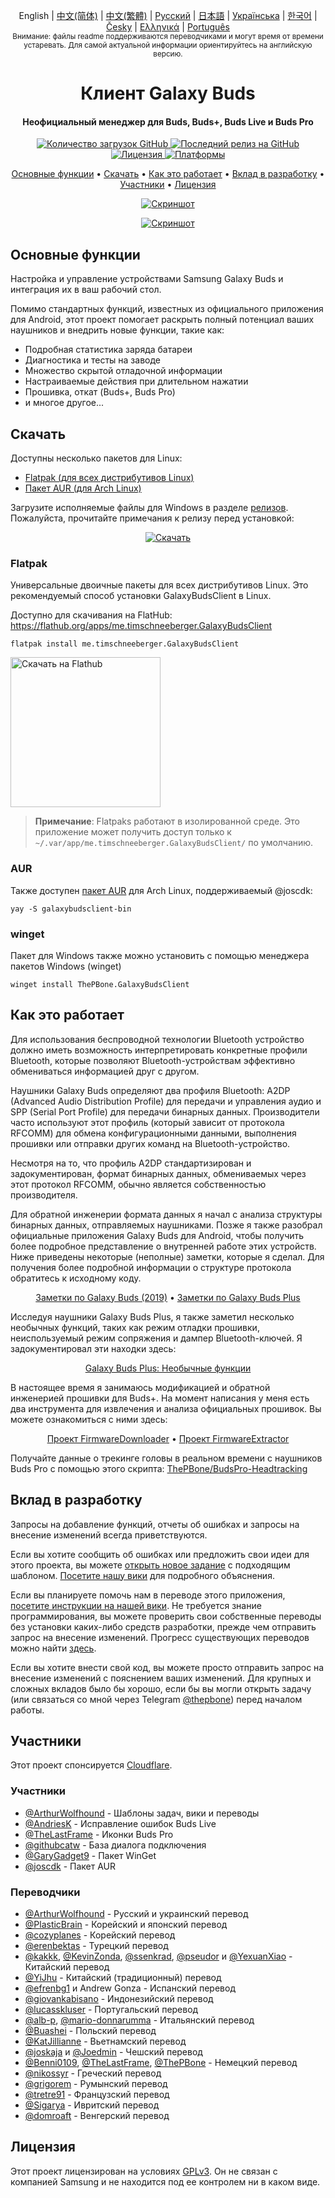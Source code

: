 <p align="center">
  English | <a href="/docs/README_chs.md">中文(简体)</a> | <a href="/docs/README_cht.md">中文(繁體)</a> | <a href="/docs/README_rus.md">Русский</a> | <a href="/docs/README_jpn.md">日本語</a> | <a href="/docs/README_ukr.md">Українська</a> | <a href="/docs/README_kor.md">한국어</a> | <a href="/docs/README_cze.md">Česky</a> | <a href="/docs/README_gr.md">Ελληνικά</a> | <a href="/docs/README_pt.md">Português</a> <br>
    <sub>Внимание: файлы readme поддерживаются переводчиками и могут время от времени устаревать. Для самой актуальной информации ориентируйтесь на английскую версию.</sub>
</p>
<h1 align="center">
  Клиент Galaxy Buds
  <br>
</h1>
<h4 align="center">Неофициальный менеджер для Buds, Buds+, Buds Live и Buds Pro</h4>
<p align="center">
  <a href="https://github.com/ThePBone/GalaxyBudsClient/releases">
    <img alt="Количество загрузок GitHub" src="https://img.shields.io/github/downloads/thepbone/galaxybudsclient/total">
  </a>
  <a href="https://github.com/ThePBone/GalaxyBudsClient/releases">
   <img alt="Последний релиз на GitHub" src="https://img.shields.io/github/v/release/thepbone/galaxybudsclient">
  </a>
  <a href="https://github.com/ThePBone/GalaxyBudsClient/blob/master/LICENSE">
      <img alt="Лицензия" src="https://img.shields.io/github/license/thepbone/galaxybudsclient">
  </a>
  <a href="https://github.com/ThePBone/GalaxyBudsClient/releases">
    <img alt="Платформы" src="https://img.shields.io/badge/platform-Windows/Linux-yellowgreen">
  </a>
</p>
<p align="center">
  <a href="#основные-функции">Основные функции</a> •
  <a href="#скачать">Скачать</a> •
  <a href="#как-это-работает">Как это работает</a> •
  <a href="#вклад-в-разработку">Вклад в разработку</a> •
  <a href="#участники">Участники</a> •
  <a href="#лицензия">Лицензия</a>
</p>

<p align="center">
    <a href="https://ko-fi.com/H2H83E5J3"><img alt="Скриншот" src="https://ko-fi.com/img/githubbutton_sm.svg"></a>
</p>

<p align="center">
    <a href="#"><img alt="Скриншот" src="https://github.com/ThePBone/GalaxyBudsClient/blob/master/screenshots/screencap.gif"></a>
</p>

## Основные функции

Настройка и управление устройствами Samsung Galaxy Buds и интеграция их в ваш рабочий стол.

Помимо стандартных функций, известных из официального приложения для Android, этот проект помогает раскрыть полный потенциал ваших наушников и внедрить новые функции, такие как:

* Подробная статистика заряда батареи
* Диагностика и тесты на заводе
* Множество скрытой отладочной информации
* Настраиваемые действия при длительном нажатии
* Прошивка, откат (Buds+, Buds Pro)
* и многое другое...

## Скачать

Доступны несколько пакетов для Linux:
* [Flatpak (для всех дистрибутивов Linux)](#flatpak)
* [Пакет AUR (для Arch Linux)](#AUR)

Загрузите исполняемые файлы для Windows в разделе [релизов](https://github.com/ThePBone/GalaxyBudsClient/releases). Пожалуйста, прочитайте примечания к релизу перед установкой:
<p align="center">
    <a href="https://github.com/ThePBone/GalaxyBudsClient/releases"><img alt="Скачать" src="https://github.com/ThePBone/GalaxyBudsClient/blob/master/screenshots/download.png"></a>
</p>

### Flatpak

Универсальные двоичные пакеты для всех дистрибутивов Linux. Это рекомендуемый способ установки GalaxyBudsClient в Linux.

Доступно для скачивания на FlatHub: https://flathub.org/apps/me.timschneeberger.GalaxyBudsClient

```flatpak install me.timschneeberger.GalaxyBudsClient```


<a href='https://flathub.org/apps/me.timschneeberger.GalaxyBudsClient'><img width='240' alt='Скачать на Flathub' src='https://dl.flathub.org/assets/badges/flathub-badge-en.png'/></a>

> **Примечание**: Flatpaks работают в изолированной среде. Это приложение может получить доступ только к `~/.var/app/me.timschneeberger.GalaxyBudsClient/` по умолчанию.

### AUR 

Также доступен [пакет AUR](https://aur.archlinux.org/packages/galaxybudsclient-bin/) для Arch Linux, поддерживаемый @joscdk:

```yay -S galaxybudsclient-bin```


### winget

Пакет для Windows также можно установить с помощью менеджера пакетов Windows (winget)

```winget install ThePBone.GalaxyBudsClient```


## Как это работает

Для использования беспроводной технологии Bluetooth устройство должно иметь возможность интерпретировать конкретные профили Bluetooth, которые позволяют Bluetooth-устройствам эффективно обмениваться информацией друг с другом.

Наушники Galaxy Buds определяют два профиля Bluetooth: A2DP (Advanced Audio Distribution Profile) для передачи и управления аудио и SPP (Serial Port Profile) для передачи бинарных данных. Производители часто используют этот профиль (который зависит от протокола RFCOMM) для обмена конфигурационными данными, выполнения прошивки или отправки других команд на Bluetooth-устройство.

Несмотря на то, что профиль A2DP стандартизирован и задокументирован, формат бинарных данных, обмениваемых через этот протокол RFCOMM, обычно является собственностью производителя.

Для обратной инженерии формата данных я начал с анализа структуры бинарных данных, отправляемых наушниками. Позже я также разобрал официальные приложения Galaxy Buds для Android, чтобы получить более подробное представление о внутренней работе этих устройств. Ниже приведены некоторые (неполные) заметки, которые я сделал. Для получения более подробной информации о структуре протокола обратитесь к исходному коду.

<p align="center">
  <a href="https://github.com/ThePBone/GalaxyBudsClient/blob/master/GalaxyBudsRFCommProtocol.md">Заметки по Galaxy Buds (2019)</a> •
  <a href="https://github.com/ThePBone/GalaxyBudsClient/blob/master/Galaxy%20Buds%20Plus%20RFComm%20Protocol%20Notes.md">Заметки по Galaxy Buds Plus</a>
</p>

Исследуя наушники Galaxy Buds Plus, я также заметил несколько необычных функций, таких как режим отладки прошивки, неиспользуемый режим сопряжения и дампер Bluetooth-ключей. Я задокументировал эти находки здесь:

<p align="center">
  <a href="https://github.com/ThePBone/GalaxyBudsClient/blob/master/GalaxyBudsPlus_HiddenDebugFeatures.md">Galaxy Buds Plus: Необычные функции</a>
</p>

В настоящее время я занимаюсь модификацией и обратной инженерией прошивки для Buds+. На момент написания у меня есть два инструмента для извлечения и анализа официальных прошивок. Вы можете ознакомиться с ними здесь:

<p align="center">
  <a href="https://github.com/ThePBone/GalaxyBudsFirmwareDownloader">Проект FirmwareDownloader</a> •
  <a href="https://github.com/ThePBone/GalaxyBudsFirmwareExtractor">Проект FirmwareExtractor</a>
</p>

Получайте данные о трекинге головы в реальном времени с наушников Buds Pro с помощью этого скрипта: [ThePBone/BudsPro-Headtracking](https://github.com/ThePBone/BudsPro-Headtracking)

## Вклад в разработку

Запросы на добавление функций, отчеты об ошибках и запросы на внесение изменений всегда приветствуются.

Если вы хотите сообщить об ошибках или предложить свои идеи для этого проекта, вы можете [открыть новое задание](https://github.com/ThePBone/GalaxyBudsClient/issues/new/choose) с подходящим шаблоном. [Посетите нашу вики](https://github.com/ThePBone/GalaxyBudsClient/wiki/2.-How-to-submit-issues) для подробного объяснения.

Если вы планируете помочь нам в переводе этого приложения, [посетите инструкции на нашей вики](https://github.com/ThePBone/GalaxyBudsClient/wiki/3.-How-to-help-with-translations). Не требуется знание программирования, вы можете проверить свои собственные переводы без установки каких-либо средств разработки, прежде чем отправить запрос на внесение изменений. Прогресс существующих переводов можно найти [здесь](https://github.com/ThePBone/GalaxyBudsClient/blob/master/meta/translations.md).

Если вы хотите внести свой код, вы можете просто отправить запрос на внесение изменений с пояснением ваших изменений. Для крупных и сложных вкладов было бы хорошо, если бы вы могли открыть задачу (или связаться со мной через Telegram [@thepbone](https://t.me/thepbone)) перед началом работы.

## Участники

Этот проект спонсируется [Cloudflare](https://cloudflare.com).

### Участники

* [@ArthurWolfhound](https://github.com/ArthurWolfhound) - Шаблоны задач, вики и переводы
* [@AndriesK](https://github.com/AndriesK) - Исправление ошибок Buds Live
* [@TheLastFrame](https://github.com/TheLastFrame) - Иконки Buds Pro
* [@githubcatw](https://github.com/githubcatw) - База диалога подключения
* [@GaryGadget9](https://github.com/GaryGadget9) - Пакет WinGet
* [@joscdk](https://github.com/joscdk) - Пакет AUR

### Переводчики

* [@ArthurWolfhound](https://github.com/ArthurWolfhound) - Русский и украинский перевод
* [@PlasticBrain](https://github.com/fhalfkg) - Корейский и японский перевод
* [@cozyplanes](https://github.com/cozyplanes) - Корейский перевод
* [@erenbektas](https://github.com/erenbektas) - Турецкий перевод
* [@kakkk](https://github.com/kakkk), [@KevinZonda](https://github.com/KevinZonda), [@ssenkrad](https://github.com/ssenkrad), [@pseudor](https://github.com/pseudor) и [@YexuanXiao](https://github.com/YexuanXiao) - Китайский перевод
* [@YiJhu](https://github.com/YiJhu) - Китайский (традиционный) перевод
* [@efrenbg1](https://github.com/efrenbg1) и Andrew Gonza - Испанский перевод
* [@giovankabisano](https://github.com/giovankabisano) - Индонезийский перевод
* [@lucasskluser](https://github.com/lucasskluser) - Португальский перевод
* [@alb-p](https://github.com/alb-p), [@mario-donnarumma](https://github.com/mario-donnarumma) - Итальянский перевод
* [@Buashei](https://github.com/Buashei) - Польский перевод
* [@KatJillianne](https://github.com/KatJillianne) - Вьетнамский перевод
* [@joskaja](https://github.com/joskaja) и [@Joedmin](https://github.com/Joedmin) - Чешский перевод
* [@Benni0109](https://github.com/Benni0109), [@TheLastFrame](https://github.com/TheLastFrame), [@ThePBone](https://github.com/ThePBone) - Немецкий перевод
* [@nikossyr](https://github.com/nikossyr) - Греческий перевод
* [@grigorem](https://github.com/grigorem) - Румынский перевод
* [@tretre91](https://github.com/tretre91) - Французский перевод
* [@Sigarya](https://github.com/Sigarya) - Ивритский перевод
* [@domroaft](https://github.com/domroaft) - Венгерский перевод

## Лицензия

Этот проект лицензирован на условиях [GPLv3](https://github.com/ThePBone/GalaxyBudsClient/blob/master/LICENSE). Он не связан с компанией Samsung и не находится под ее контролем ни в каком виде.

